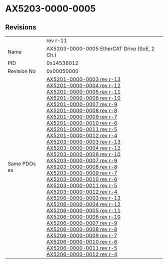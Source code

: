 # AX5203-0000-0005

## Revisions
<table>
<tr>
<td></td>
<td>rev r-11</td>
</tr>
<tr>
<td>Name</td>
<td>AX5203-0000-0005 EtherCAT Drive (SoE, 2 Ch.)</td>
</tr>
<tr>
<td>PID</td>
<td>0x14536012</td>
</tr>
<tr>
<td>Revision No</td>
<td>0x00050000</td>
</tr>
<tr>
<td>Same PDOs as</td>
<td><a href="AX5201-0000-0003.md">AX5201-0000-0003 rev r-13</a><br/><a href="AX5201-0000-0004.md">AX5201-0000-0004 rev r-12</a><br/><a href="AX5201-0000-0005.md">AX5201-0000-0005 rev r-11</a><br/><a href="AX5201-0000-0006.md">AX5201-0000-0006 rev r-10</a><br/><a href="AX5201-0000-0007.md">AX5201-0000-0007 rev r-9</a><br/><a href="AX5201-0000-0008.md">AX5201-0000-0008 rev r-8</a><br/><a href="AX5201-0000-0009.md">AX5201-0000-0009 rev r-7</a><br/><a href="AX5201-0000-0010.md">AX5201-0000-0010 rev r-6</a><br/><a href="AX5201-0000-0011.md">AX5201-0000-0011 rev r-5</a><br/><a href="AX5201-0000-0012.md">AX5201-0000-0012 rev r-4</a><br/><a href="AX5203-0000-0003.md">AX5203-0000-0003 rev r-13</a><br/><a href="AX5203-0000-0004.md">AX5203-0000-0004 rev r-12</a><br/><a href="AX5203-0000-0006.md">AX5203-0000-0006 rev r-10</a><br/><a href="AX5203-0000-0007.md">AX5203-0000-0007 rev r-9</a><br/><a href="AX5203-0000-0008.md">AX5203-0000-0008 rev r-8</a><br/><a href="AX5203-0000-0009.md">AX5203-0000-0009 rev r-7</a><br/><a href="AX5203-0000-0010.md">AX5203-0000-0010 rev r-6</a><br/><a href="AX5203-0000-0011.md">AX5203-0000-0011 rev r-5</a><br/><a href="AX5203-0000-0012.md">AX5203-0000-0012 rev r-4</a><br/><a href="AX5206-0000-0003.md">AX5206-0000-0003 rev r-13</a><br/><a href="AX5206-0000-0004.md">AX5206-0000-0004 rev r-12</a><br/><a href="AX5206-0000-0005.md">AX5206-0000-0005 rev r-11</a><br/><a href="AX5206-0000-0006.md">AX5206-0000-0006 rev r-10</a><br/><a href="AX5206-0000-0007.md">AX5206-0000-0007 rev r-9</a><br/><a href="AX5206-0000-0008.md">AX5206-0000-0008 rev r-8</a><br/><a href="AX5206-0000-0009.md">AX5206-0000-0009 rev r-7</a><br/><a href="AX5206-0000-0010.md">AX5206-0000-0010 rev r-6</a><br/><a href="AX5206-0000-0011.md">AX5206-0000-0011 rev r-5</a><br/><a href="AX5206-0000-0012.md">AX5206-0000-0012 rev r-4</a></td>
</tr>
</table>
